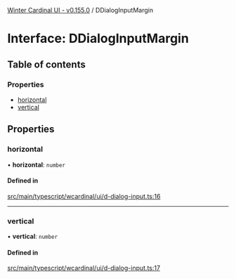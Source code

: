 [Winter Cardinal UI - v0.155.0](../index.md) / DDialogInputMargin

# Interface: DDialogInputMargin

## Table of contents

### Properties

- [horizontal](DDialogInputMargin.md#horizontal)
- [vertical](DDialogInputMargin.md#vertical)

## Properties

### horizontal

• **horizontal**: `number`

#### Defined in

[src/main/typescript/wcardinal/ui/d-dialog-input.ts:16](https://github.com/winter-cardinal/winter-cardinal-ui/blob/v0.155.0/src/main/typescript/wcardinal/ui/d-dialog-input.ts#L16)

___

### vertical

• **vertical**: `number`

#### Defined in

[src/main/typescript/wcardinal/ui/d-dialog-input.ts:17](https://github.com/winter-cardinal/winter-cardinal-ui/blob/v0.155.0/src/main/typescript/wcardinal/ui/d-dialog-input.ts#L17)

